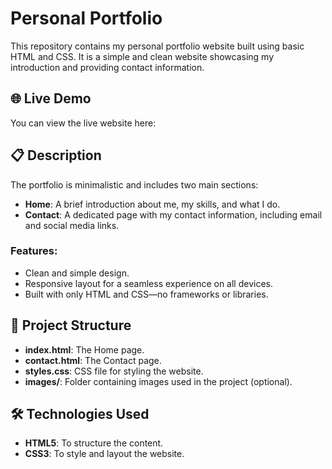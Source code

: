 # Personal Portfolio

This repository contains my personal portfolio website built using basic HTML and CSS. It is a simple and clean website showcasing my introduction and providing contact information.

## 🌐 Live Demo

You can view the live website here: 

## 📋 Description

The portfolio is minimalistic and includes two main sections:

- **Home**: A brief introduction about me, my skills, and what I do.
- **Contact**: A dedicated page with my contact information, including email and social media links.

### Features:
- Clean and simple design.
- Responsive layout for a seamless experience on all devices.
- Built with only HTML and CSS—no frameworks or libraries.

## 📂 Project Structure

- **index.html**: The Home page.
- **contact.html**: The Contact page.
- **styles.css**: CSS file for styling the website.
- **images/**: Folder containing images used in the project (optional).

## 🛠️ Technologies Used

- **HTML5**: To structure the content.
- **CSS3**: To style and layout the website.

